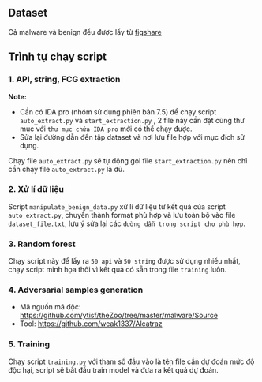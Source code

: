 ## Dataset
Cả malware và benign đều được lấy từ [figshare](https://figshare.com/articles/dataset/Malware_Detection_PE-Based_Analysis_Using_Deep_Learning_Algorithm_Dataset/6635642?fbclid=IwAR2Ekh2yd325ORRiMPe4htkiSQZaxezGyqBlKMoGQTOEOMJ8FZP4cAON0Ys)

## Trình tự chạy script
### 1. API, string, FCG extraction
**Note:**
- Cần có IDA pro (nhóm sử dụng phiên bản 7.5) để chạy script `auto_extract.py` và `start_extraction.py` , 2 file này cần đặt cùng thư mục với `thư mục chứa IDA pro` mới có thể chạy được.  
- Sửa lại đường dẫn đến tập dataset và nơi lưu file hợp với mục đích sử dụng.

Chạy file `auto_extract.py` sẽ tự động gọi file `start_extraction.py` nên chỉ cần chạy file `auto_extract.py` là đủ.  

### 2. Xử lí dữ liệu
Script `manipulate_benign_data.py` xử lí dữ liệu từ kết quả của script `auto_extract.py`, chuyển thành format phù hợp và lưu toàn bộ vào file `dataset_file.txt`, lưu ý sửa lại các `đường dẫn trong script cho phù hợp`.

### 3. Random forest 
Chạy script này để lấy ra `50 api` và `50 string` được sử dụng nhiều nhất, chạy script minh họa thôi vì kết quả có sẵn trong file `training` luôn.

### 4. Adversarial samples generation
- Mã nguồn mã độc: https://github.com/ytisf/theZoo/tree/master/malware/Source
- Tool: https://github.com/weak1337/Alcatraz

### 5. Training
Chạy script `training.py` với tham số đầu vào là tên file cần dự đoán mức độ độc hại, script sẽ bắt đầu train model và đưa ra kết quả dự đoán.

